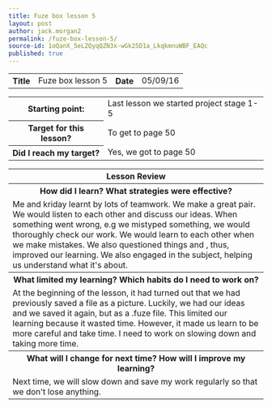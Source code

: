 ```yaml
---
title: Fuze box lesson 5
layout: post
author: jack.morgan2
permalink: /fuze-box-lesson-5/
source-id: 1oQanX_5eLZQyqQZN3x-wGk25D1a_LkqkmnuWBF_EAQc
published: true
---
```

<table>
  <tr>
    <th>Title</th>
    <td>Fuze box lesson 5</td>
    <th>Date</th>
    <td>05/09/16</td>
  </tr>
</table>


<table>
  <tr>
    <th>Starting point:</th>
    <td>Last lesson we started project stage 1-5</td>
  </tr>
  <tr>
    <th>Target for this lesson?</th>
    <td>To get to page 50</td>
  </tr>
  <tr>
    <th>Did I reach my target? 
</th>
    <td>Yes, we got to page 50</td>
  </tr>
</table>


<table>
  <tr>
    <th>Lesson Review</th>
  </tr>
  <tr>
    <th>How did I learn? What strategies were effective? </th>
  </tr>
  <tr>
    <td>Me and kriday learnt by lots of teamwork. We make a great pair. We would listen to each other and discuss our ideas. When something went wrong, e.g we mistyped something, we would thoroughly check our work. We would learn to each other when we make mistakes. We also questioned things and , thus, improved our learning. We also engaged in the subject, helping us understand what it's about.</td>
  </tr>
  <tr>
    <th>What limited my learning? Which habits do I need to work on? </th>
  </tr>
  <tr>
    <td>At the beginning of the lesson, it had turned out that we had previously saved a file as a picture. Luckily, we had our ideas and we saved it again, but as a .fuze file. This limited our learning because it wasted time. However, it made us learn to be more careful and take time.
I need to  work on slowing down and taking more time.</td>
  </tr>
  <tr>
    <th>What will I change for next time? How will I improve my learning?</th>
  </tr>
  <tr>
    <td>Next time, we will slow down and save my work regularly so that we don't lose anything. </td>
  </tr>
</table>


